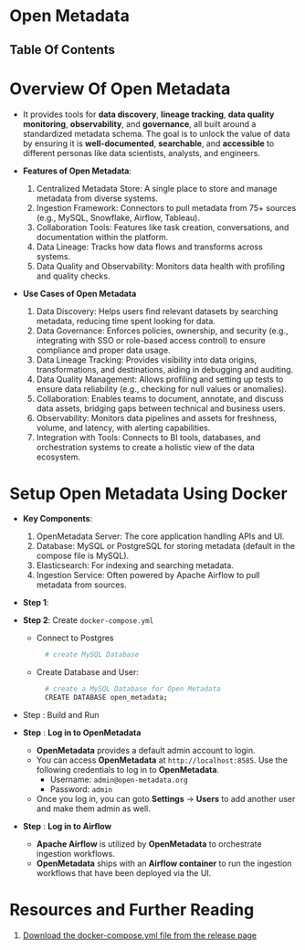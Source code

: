 # Open Metadata

## Table Of Contents

# Overview Of Open Metadata

- It provides tools for **data discovery**, **lineage tracking**, **data quality monitoring**, **observability**, and **governance**, all built around a standardized metadata schema. The goal is to unlock the value of data by ensuring it is **well-documented**, **searchable**, and **accessible** to different personas like data scientists, analysts, and engineers.

- **Features of Open Metadata**:

  1. Centralized Metadata Store: A single place to store and manage metadata from diverse systems.
  2. Ingestion Framework: Connectors to pull metadata from 75+ sources (e.g., MySQL, Snowflake, Airflow, Tableau).
  3. Collaboration Tools: Features like task creation, conversations, and documentation within the platform.
  4. Data Lineage: Tracks how data flows and transforms across systems.
  5. Data Quality and Observability: Monitors data health with profiling and quality checks.

- **Use Cases of Open Metadata**
  1. Data Discovery: Helps users find relevant datasets by searching metadata, reducing time spent looking for data.
  2. Data Governance: Enforces policies, ownership, and security (e.g., integrating with SSO or role-based access control) to ensure compliance and proper data usage.
  3. Data Lineage Tracking: Provides visibility into data origins, transformations, and destinations, aiding in debugging and auditing.
  4. Data Quality Management: Allows profiling and setting up tests to ensure data reliability (e.g., checking for null values or anomalies).
  5. Collaboration: Enables teams to document, annotate, and discuss data assets, bridging gaps between technical and business users.
  6. Observability: Monitors data pipelines and assets for freshness, volume, and latency, with alerting capabilities.
  7. Integration with Tools: Connects to BI tools, databases, and orchestration systems to create a holistic view of the data ecosystem.

# Setup Open Metadata Using Docker

- **Key Components**:

  1. OpenMetadata Server: The core application handling APIs and UI.
  2. Database: MySQL or PostgreSQL for storing metadata (default in the compose file is MySQL).
  3. Elasticsearch: For indexing and searching metadata.
  4. Ingestion Service: Often powered by Apache Airflow to pull metadata from sources.

- **Step 1**:

- **Step 2**: Create `docker-compose.yml`
  - Connect to Postgres
    ```sh
      # create MySQL Database
    ```
  - Create Database and User:
    ```sh
      # create a MySQL Database for Open Metadata
      CREATE DATABASE open_metadata;
    ```
- Step : Build and Run

- **Step** : **Log in to OpenMetadata**

  - **OpenMetadata** provides a default admin account to login.
  - You can access **OpenMetadata** at `http://localhost:8585`. Use the following credentials to log in to **OpenMetadata**.
    - Username: `admin@open-metadata.org`
    - Password: `admin`
  - Once you log in, you can goto **Settings** -> **Users** to add another user and make them admin as well.

- **Step** : **Log in to Airflow**
  - **Apache Airflow** is utilized by **OpenMetadata** to orchestrate ingestion workflows.
  - **OpenMetadata** ships with an **Airflow container** to run the ingestion workflows that have been deployed via the UI.

# Resources and Further Reading

1. [Download the docker-compose.yml file from the release page](https://github.com/open-metadata/OpenMetadata/releases/tag/1.6.7-release)
